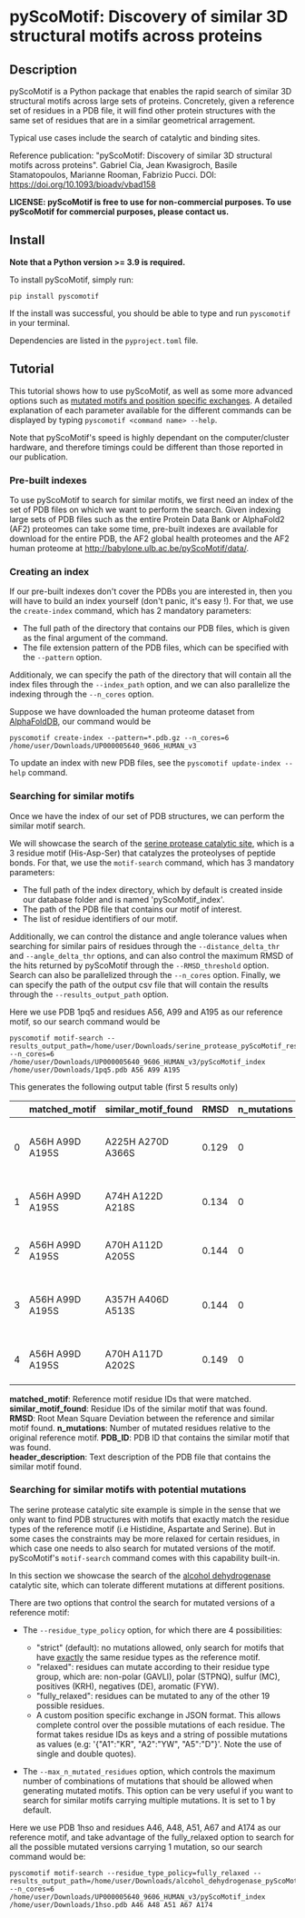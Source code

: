 # pyScoMotif: Discovery of similar 3D structural motifs across proteins

## Description

pyScoMotif is a Python package that enables the rapid search of similar 3D structural motifs across large sets of proteins. Concretely, given a reference set of residues in a PDB file, it will find other protein structures with the same set of residues that are in a similar geometrical arragement. 

Typical use cases include the search of catalytic and binding sites.

Reference publication: "pyScoMotif: Discovery of similar 3D structural motifs across proteins". Gabriel Cia, Jean Kwasigroch, Basile Stamatopoulos, Marianne Rooman, Fabrizio Pucci. DOI: https://doi.org/10.1093/bioadv/vbad158

**LICENSE: pyScoMotif is free to use for non-commercial purposes. To use pyScoMotif for commercial purposes, please contact us.**

## Install

**Note that a Python version >= 3.9 is required.**

To install pyScoMotif, simply run:

```
pip install pyscomotif
```

If the install was successful, you should be able to type and run `pyscomotif` in your terminal.

Dependencies are listed in the `pyproject.toml` file.

## Tutorial

This tutorial shows how to use pyScoMotif, as well as some more advanced options such as [mutated motifs and position specific exchanges](#searching-for-similar-motifs-with-potential-mutations). A detailed explanation of each parameter available for the different commands can be displayed by typing `pyscomotif <command name> --help`.

Note that pyScoMotif's speed is highly dependant on the computer/cluster hardware, and therefore timings could be different than those reported in our publication.

### Pre-built indexes

To use pyScoMotif to search for similar motifs, we first need an index of the set of PDB files on which we want to perform the search. Given indexing large sets of PDB files such as the entire Protein Data Bank or AlphaFold2 (AF2) proteomes can take some time, pre-built indexes are available for download for the entire PDB, the AF2 global health proteomes and the AF2 human proteome at http://babylone.ulb.ac.be/pyScoMotif/data/.

### Creating an index

If our pre-built indexes don't cover the PDBs you are interested in, then you will have to build an index yourself (don't panic, it's easy !). For that, we use the `create-index` command, which has 2 mandatory parameters:
- The full path of the directory that contains our PDB files, which is given as the final argument of the command.
- The file extension pattern of the PDB files, which can be specified with the `--pattern` option. 

Additionaly, we can specify the path of the directory that will contain all the index files through the `--index_path` option, and we can also parallelize the indexing through the `--n_cores` option.

Suppose we have downloaded the human proteome dataset from [AlphaFoldDB](https://alphafold.ebi.ac.uk/download), our command would be

```
pyscomotif create-index --pattern=*.pdb.gz --n_cores=6 /home/user/Downloads/UP000005640_9606_HUMAN_v3
```

To update an index with new PDB files, see the `pyscomotif update-index --help` command.

### Searching for similar motifs
Once we have the index of our set of PDB structures, we can perform the similar motif search. 

We will showcase the search of the [serine protease catalytic site](https://www.ebi.ac.uk/thornton-srv/m-csa/entry/173/), which is a 3 residue motif (His-Asp-Ser) that catalyzes the proteolyses of peptide bonds.
For that, we use the `motif-search` command, which has 3 mandatory parameters:
- The full path of the index directory, which by default is created inside our database folder and is named 'pyScoMotif_index'.
- The path of the PDB file that contains our motif of interest.
- The list of residue identifiers of our motif.

Additionally, we can control the distance and angle tolerance values when searching for similar pairs of residues through the `--distance_delta_thr` and `--angle_delta_thr` options, and can also control the maximum RMSD of the hits returned by pyScoMotif through the `--RMSD_threshold` option. Search can also be parallelized through the `--n_cores` option. Finally, we can specify the path of the output csv file that will contain the results through the `--results_output_path` option.

Here we use PDB 1pq5 and residues A56, A99 and A195 as our reference motif, so our search command would be
```
pyscomotif motif-search --results_output_path=/home/user/Downloads/serine_protease_pyScoMotif_result.csv --n_cores=6 /home/user/Downloads/UP000005640_9606_HUMAN_v3/pyScoMotif_index /home/user/Downloads/1pq5.pdb A56 A99 A195
```

This generates the following output table (first 5 results only)

| | **matched_motif** | **similar_motif_found** | **RMSD** | **n_mutations** | **PDB_ID**            | **header_description**                                                           |
|------|-------------------|-------------------------|----------|-----------------|-----------------------|----------------------------------------------------------------------------------|
| 0    | A56H A99D A195S   | A225H A270D A366S       | 0.129    | 0               | AF-Q86T26-F1-model_v3 | alphafold monomer v2.0 prediction for transmembrane protease serine 11b (q86t26) |
| 1    | A56H A99D A195S   | A74H A122D A218S        | 0.134    | 0               | AF-Q6UWY2-F1-model_v3 | alphafold monomer v2.0 prediction for serine protease 57 (q6uwy2)                |
| 2    | A56H A99D A195S   | A70H A112D A205S        | 0.144    | 0               | AF-P49862-F1-model_v3 | alphafold monomer v2.0 prediction for kallikrein-7 (p49862)                      |
| 3    | A56H A99D A195S   | A357H A406D A513S       | 0.144    | 0               | AF-P00750-F1-model_v3 | alphafold monomer v2.0 prediction for tissue-type plasminogen activator (p00750) |
| 4    | A56H A99D A195S   | A70H A117D A202S        | 0.149    | 0               | AF-P08246-F1-model_v3 | alphafold monomer v2.0 prediction for neutrophil elastase (p08246)               |

**matched_motif**: Reference motif residue IDs that were matched. 
**similar_motif_found**: Residue IDs of the similar motif that was found. 
**RMSD**: Root Mean Square Deviation between the reference and similar motif found.
**n_mutations**: Number of mutated residues relative to the original reference motif.
**PDB_ID**: PDB ID that contains the similar motif that was found.    
**header_description**: Text description of the PDB file that contains the similar motif found.

### Searching for similar motifs with potential mutations

The serine protease catalytic site example is simple in the sense that we only want to find PDB structures with motifs that exactly match the residue types of the reference motif (i.e Histidine, Aspartate and Serine). But in some cases the constraints may be more relaxed for certain residues, in which case one needs to also search for mutated versions of the motif. pyScoMotif's `motif-search` command comes with this capability built-in.

In this section we showcase the search of the [alcohol dehydrogenase](https://www.ebi.ac.uk/thornton-srv/m-csa/entry/256/) catalytic site, which can tolerate different mutations at different positions.

There are two options that control the search for mutated versions of a reference motif:
- The `--residue_type_policy` option, for which there are 4 possibilities:
    - "strict" (default): no mutations allowed, only search for motifs that have <ins>exactly</ins> the same residue types as the reference motif.
    - "relaxed": residues can mutate according to their residue type group, which are: non-polar (GAVLI), polar (STPNQ), sulfur (MC), positives (KRH), negatives (DE), aromatic (FYW).
    - "fully_relaxed": residues can be mutated to any of the other 19 possible residues.
    - A custom position specific exchange in JSON format. This allows complete control over the possible mutations of each residue. The format takes residue IDs as keys and a string of possible mutations as values (e.g: '{"A1":"KR", "A2":"YW", "A5":"D"}'. Note the use of single and double quotes).

- The `--max_n_mutated_residues` option, which controls the maximum number of combinations of mutations that should be allowed when generating mutated motifs. This option can be very useful if you want to search for similar motifs carrying multiple mutations. It is set to 1 by default.

Here we use PDB 1hso and residues A46, A48, A51, A67 and A174 as our reference motif, and take advantage of the fully_relaxed option to search for all the possible mutated versions carrying 1 mutation, so our search command would be:

```
pyscomotif motif-search --residue_type_policy=fully_relaxed --results_output_path=/home/user/Downloads/alcohol_dehydrogenase_pyScoMotif_result.csv --n_cores=6 /home/user/Downloads/UP000005640_9606_HUMAN_v3/pyScoMotif_index /home/user/Downloads/1hso.pdb A46 A48 A51 A67 A174
```
